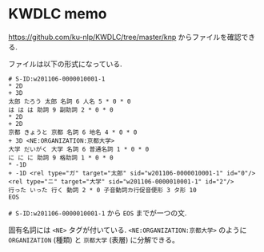 # KWDLC memo

https://github.com/ku-nlp/KWDLC/tree/master/knp からファイルを確認できる.

ファイルは以下の形式になっている.

```
# S-ID:w201106-0000010001-1
* 2D
+ 3D
太郎 たろう 太郎 名詞 6 人名 5 * 0 * 0
は は は 助詞 9 副助詞 2 * 0 * 0
* 2D
+ 2D
京都 きょうと 京都 名詞 6 地名 4 * 0 * 0
+ 3D <NE:ORGANIZATION:京都大学>
大学 だいがく 大学 名詞 6 普通名詞 1 * 0 * 0
に に に 助詞 9 格助詞 1 * 0 * 0
* -1D
+ -1D <rel type="ガ" target="太郎" sid="w201106-0000010001-1" id="0"/><rel type="ニ" target="大学" sid="w201106-0000010001-1" id="2"/>
行った いった 行く 動詞 2 * 0 子音動詞カ行促音便形 3 タ形 10
EOS
```

`# S-ID:w201106-0000010001-1` から `EOS` までが一つの文.

固有名詞には `<NE>` タグが付いている. `<NE:ORGANIZATION:京都大学>` のように `ORGANIZATION` (種類) と `京都大学` (表層) に分解できる。
